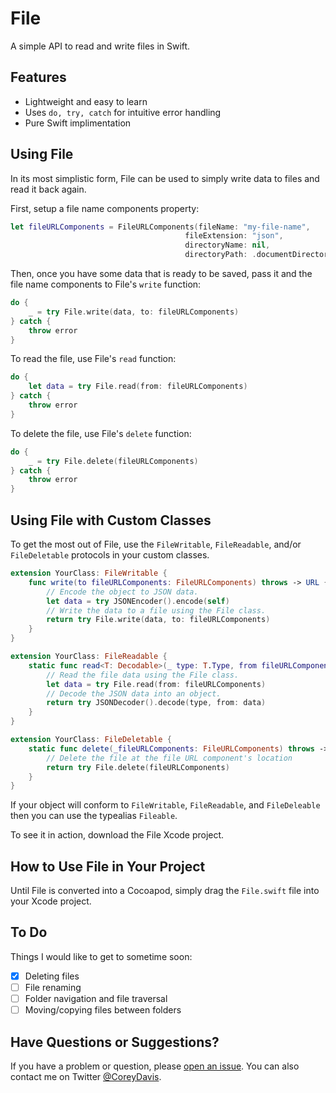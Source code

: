 #  File
A simple API to read and write files in Swift.

## Features
- Lightweight and easy to learn
- Uses `do, try, catch` for intuitive error handling
- Pure Swift implimentation

## Using File
In its most simplistic form, File can be used to simply write data to files and read it back again.

First, setup a file name components property:

```swift
let fileURLComponents = FileURLComponents(fileName: "my-file-name",
                                       fileExtension: "json",
                                       directoryName: nil,
                                       directoryPath: .documentDirectory)
```

Then, once you have some data that is ready to be saved, pass it and the file name components to File's `write` function:

```swift
do {
    _ = try File.write(data, to: fileURLComponents)
} catch {
    throw error
}
```

To read the file, use File's `read` function:

```swift
do {
    let data = try File.read(from: fileURLComponents)
} catch {
    throw error
}
```

To delete the file, use File's `delete` function:

```swift
do {
    _ = try File.delete(fileURLComponents)
} catch {
    throw error
}
```

## Using File with Custom Classes
To get the most out of File, use the `FileWritable`, `FileReadable`, and/or `FileDeletable` protocols in your custom classes.

```swift
extension YourClass: FileWritable {
    func write(to fileURLComponents: FileURLComponents) throws -> URL {
        // Encode the object to JSON data.
        let data = try JSONEncoder().encode(self)
        // Write the data to a file using the File class.
        return try File.write(data, to: fileURLComponents)
    }
}
```

```swift
extension YourClass: FileReadable {
    static func read<T: Decodable>(_ type: T.Type, from fileURLComponents: FileURLComponents) throws -> T {
        // Read the file data using the File class.
        let data = try File.read(from: fileURLComponents)
        // Decode the JSON data into an object.
        return try JSONDecoder().decode(type, from: data)
    }
}
```

```swift
extension YourClass: FileDeletable {
    static func delete(_fileURLComponents: FileURLComponents) throws -> Bool {
        // Delete the file at the file URL component's location
        return try File.delete(fileURLComponents)
    }
}
```

If your object will conform to `FileWritable`, `FileReadable`, and `FileDeleable` then you can use the typealias `Fileable`.

To see it in action, download the File Xcode project.

## How to Use File in Your Project
Until File is converted into a Cocoapod, simply drag the `File.swift` file into your Xcode project.

## To Do
Things I would like to get to sometime soon:

- [x] Deleting files
- [ ] File renaming
- [ ] Folder navigation and file traversal
- [ ] Moving/copying files between folders

## Have Questions or Suggestions?
If you have a problem or question, please [open an issue](https://github.com/CoreyWDavis/File/issues). You can also contact me on Twitter [@CoreyDavis](https://twitter.com/coreydavis).
